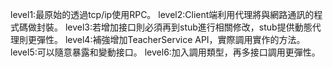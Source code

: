 level1:最原始的透過tcp/ip使用RPC。
level2:Client端利用代理將與網路通訊的程式碼做封裝。
level3:若增加接口則必須再到stub進行相關修改，stub提供動態代理則更彈性。
level4:補強增加TeacherService API，實際調用實作的方法。
level5:可以隨意暴露和變動接口。
level6:加入調用類型，再多接口調用更彈性。

